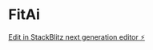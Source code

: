 # FitAi

[Edit in StackBlitz next generation editor ⚡️](https://stackblitz.com/~/github.com/zachary-salyers1/FitAi)